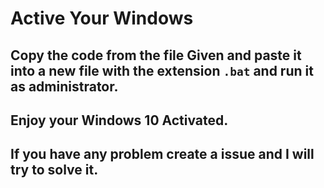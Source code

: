 # Active Your Windows 

## Copy the code from the file Given and paste it into a new file with the extension `.bat` and run it as administrator.

## Enjoy your Windows 10 Activated.

## If you have any problem create a issue and I will try to solve it.